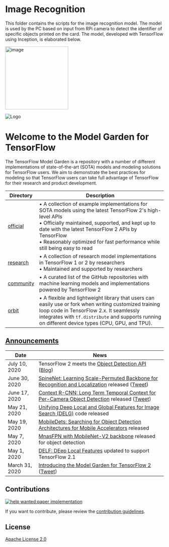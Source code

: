# Image Recognition
This folder contains the scripts for the image recognition model. The model is used by the PC based on input from RPi camera to detect the identifier of specific objects printed on the card. The model, developed with TensorFlow using Inception, is elaborated below.

<img height="200" alt="image" src=https://user-images.githubusercontent.com/48685014/100955021-b8433480-3550-11eb-865c-2af8b53d6939.png>

![Logo](https://storage.googleapis.com/model_garden_artifacts/TF_Model_Garden.png)

# Welcome to the Model Garden for TensorFlow

The TensorFlow Model Garden is a repository with a number of different implementations of state-of-the-art (SOTA) models and modeling solutions for TensorFlow users. We aim to demonstrate the best practices for modeling so that TensorFlow users
can take full advantage of TensorFlow for their research and product development.

| Directory | Description |
|-----------|-------------|
| [official](official) | • A collection of example implementations for SOTA models using the latest TensorFlow 2's high-level APIs<br />• Officially maintained, supported, and kept up to date with the latest TensorFlow 2 APIs by TensorFlow<br />• Reasonably optimized for fast performance while still being easy to read |
| [research](research) | • A collection of research model implementations in TensorFlow 1 or 2 by researchers<br />• Maintained and supported by researchers |
| [community](community) | • A curated list of the GitHub repositories with machine learning models and implementations powered by TensorFlow 2 |
| [orbit](orbit) | • A flexible and lightweight library that users can easily use or fork when writing customized training loop code in TensorFlow 2.x. It seamlessly integrates with `tf.distribute` and supports running on different device types (CPU, GPU, and TPU). |

## [Announcements](https://github.com/tensorflow/models/wiki/Announcements)

| Date | News |
|------|------|
| July 10, 2020 | TensorFlow 2 meets the [Object Detection API](https://github.com/tensorflow/models/tree/master/research/object_detection) ([Blog](https://blog.tensorflow.org/2020/07/tensorflow-2-meets-object-detection-api.html)) |
| June 30, 2020 | [SpineNet: Learning Scale-Permuted Backbone for Recognition and Localization](https://github.com/tensorflow/models/tree/master/official/vision/detection#train-a-spinenet-49-based-mask-r-cnn) released ([Tweet](https://twitter.com/GoogleAI/status/1278016712978264064)) |
| June 17, 2020 | [Context R-CNN: Long Term Temporal Context for Per-Camera Object Detection](https://github.com/tensorflow/models/tree/master/research/object_detection#june-17th-2020) released ([Tweet](https://twitter.com/GoogleAI/status/1276571419422253057)) |
| May 21, 2020 | [Unifying Deep Local and Global Features for Image Search (DELG)](https://github.com/tensorflow/models/tree/master/research/delf#delg) code released |
| May 19, 2020 | [MobileDets: Searching for Object Detection Architectures for Mobile Accelerators](https://github.com/tensorflow/models/tree/master/research/object_detection#may-19th-2020) released |
| May 7, 2020 | [MnasFPN with MobileNet-V2 backbone](https://github.com/tensorflow/models/blob/master/research/object_detection/g3doc/detection_model_zoo.md#mobile-models) released for object detection |
| May 1, 2020 | [DELF: DEep Local Features](https://github.com/tensorflow/models/tree/master/research/delf) updated to support TensorFlow 2.1 |
| March 31, 2020 | [Introducing the Model Garden for TensorFlow 2](https://blog.tensorflow.org/2020/03/introducing-model-garden-for-tensorflow-2.html) ([Tweet](https://twitter.com/TensorFlow/status/1245029834633297921)) |

## Contributions

[![help wanted:paper implementation](https://img.shields.io/github/issues/tensorflow/models/help%20wanted%3Apaper%20implementation)](https://github.com/tensorflow/models/labels/help%20wanted%3Apaper%20implementation)

If you want to contribute, please review the [contribution guidelines](https://github.com/tensorflow/models/wiki/How-to-contribute).

## License

[Apache License 2.0](LICENSE)

